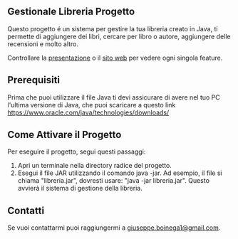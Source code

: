 ## Gestionale Libreria Progetto

Questo progetto é un sistema per gestire la tua libreria creato in Java, ti permette di aggiungere dei libri, cercare per libro o autore, aggiungere delle recensioni e molto altro. 

Controllare la [presentazione](https://drive.google.com/file/d/1Vw6Nf2qpE7P9zIKZkpo45mWxLpYpe9rt/view?usp=sharing) o il [sito web](https://pep97.github.io/gestionale_libreria/) per vedere ogni singola feature. 

## Prerequisiti

Prima che puoi utilizzare il file Java ti devi assicurare di avere nel tuo PC l'ultima versione di Java, che puoi scaricare a questo link https://www.oracle.com/java/technologies/downloads/

## Come Attivare il Progetto

Per eseguire il progetto, segui questi passaggi:

 1. Apri un terminale nella directory radice del progetto.
 2. Esegui il file JAR utilizzando il comando java -jar. Ad esempio, il file si chiama "libreria.jar", dovresti usare: 
    "java -jar libreria.jar".
    Questo avvierà il sistema di gestione della libreria.

## Contatti

Se vuoi contattarmi puoi raggiungermi a giuseppe.boinega1@gmail.com.


